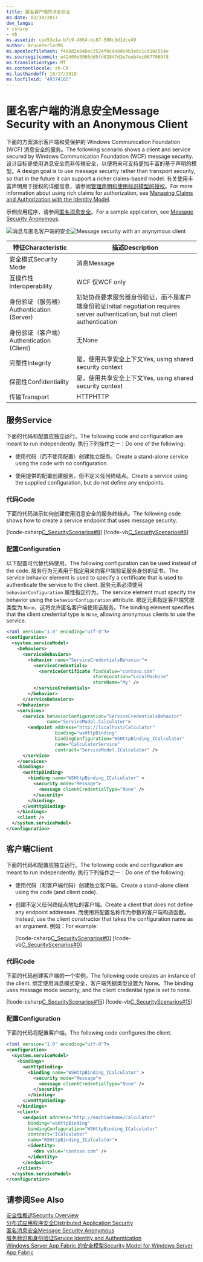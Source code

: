 ```yaml
---
title: 匿名客户端的消息安全
ms.date: 03/30/2017
dev_langs:
- csharp
- vb
ms.assetid: cad53e1a-b7c9-4064-bc87-508c3d1dce49
author: BrucePerlerMS
ms.openlocfilehash: f488d2e840ec2524f0cde8dc4b3e6c1cd10c554e
ms.sourcegitcommit: e42d09e5966dd9fd02847d3e7eeb4ec0877069f8
ms.translationtype: MT
ms.contentlocale: zh-CN
ms.lasthandoff: 10/17/2018
ms.locfileid: "49374165"
---
```

# <a name="message-security-with-an-anonymous-client"></a><span data-ttu-id="5320d-102">匿名客户端的消息安全</span><span class="sxs-lookup"><span data-stu-id="5320d-102">Message Security with an Anonymous Client</span></span>
<span data-ttu-id="5320d-103">下面的方案演示客户端和受保护的 Windows Communication Foundation (WCF) 消息安全的服务。</span><span class="sxs-lookup"><span data-stu-id="5320d-103">The following scenario shows a client and service secured by Windows Communication Foundation (WCF) message security.</span></span> <span data-ttu-id="5320d-104">设计目标是使用消息安全而非传输安全，以便将来可支持更加丰富的基于声明的模型。</span><span class="sxs-lookup"><span data-stu-id="5320d-104">A design goal is to use message security rather than transport security, so that in the future it can support a richer claims-based model.</span></span> <span data-ttu-id="5320d-105">有关使用丰富声明用于授权的详细信息，请参阅[管理声明和使用标识模型的授权](../../../../docs/framework/wcf/feature-details/managing-claims-and-authorization-with-the-identity-model.md)。</span><span class="sxs-lookup"><span data-stu-id="5320d-105">For more information about using rich claims for authorization, see [Managing Claims and Authorization with the Identity Model](../../../../docs/framework/wcf/feature-details/managing-claims-and-authorization-with-the-identity-model.md).</span></span>  
  
 <span data-ttu-id="5320d-106">示例应用程序，请参阅[匿名消息安全](../../../../docs/framework/wcf/samples/message-security-anonymous.md)。</span><span class="sxs-lookup"><span data-stu-id="5320d-106">For a sample application, see [Message Security Anonymous](../../../../docs/framework/wcf/samples/message-security-anonymous.md).</span></span>  
  
 <span data-ttu-id="5320d-107">![消息与匿名客户端的安全](../../../../docs/framework/wcf/feature-details/media/b361a565-831c-4c10-90d7-66d8eeece0a1.gif "b361a565-831c-4c10-90d7-66d8eeece0a1")</span><span class="sxs-lookup"><span data-stu-id="5320d-107">![Message security with an anynymous client](../../../../docs/framework/wcf/feature-details/media/b361a565-831c-4c10-90d7-66d8eeece0a1.gif "b361a565-831c-4c10-90d7-66d8eeece0a1")</span></span>  
  
|<span data-ttu-id="5320d-108">特征</span><span class="sxs-lookup"><span data-stu-id="5320d-108">Characteristic</span></span>|<span data-ttu-id="5320d-109">描述</span><span class="sxs-lookup"><span data-stu-id="5320d-109">Description</span></span>|  
|--------------------|-----------------|  
|<span data-ttu-id="5320d-110">安全模式</span><span class="sxs-lookup"><span data-stu-id="5320d-110">Security Mode</span></span>|<span data-ttu-id="5320d-111">消息</span><span class="sxs-lookup"><span data-stu-id="5320d-111">Message</span></span>|  
|<span data-ttu-id="5320d-112">互操作性</span><span class="sxs-lookup"><span data-stu-id="5320d-112">Interoperability</span></span>|<span data-ttu-id="5320d-113">WCF 仅</span><span class="sxs-lookup"><span data-stu-id="5320d-113">WCF only</span></span>|  
|<span data-ttu-id="5320d-114">身份验证（服务器）</span><span class="sxs-lookup"><span data-stu-id="5320d-114">Authentication (Server)</span></span>|<span data-ttu-id="5320d-115">初始协商要求服务器身份验证，而不是客户端身份验证</span><span class="sxs-lookup"><span data-stu-id="5320d-115">Initial negotiation requires server authentication, but not client authentication</span></span>|  
|<span data-ttu-id="5320d-116">身份验证（客户端）</span><span class="sxs-lookup"><span data-stu-id="5320d-116">Authentication (Client)</span></span>|<span data-ttu-id="5320d-117">无</span><span class="sxs-lookup"><span data-stu-id="5320d-117">None</span></span>|  
|<span data-ttu-id="5320d-118">完整性</span><span class="sxs-lookup"><span data-stu-id="5320d-118">Integrity</span></span>|<span data-ttu-id="5320d-119">是，使用共享安全上下文</span><span class="sxs-lookup"><span data-stu-id="5320d-119">Yes, using shared security context</span></span>|  
|<span data-ttu-id="5320d-120">保密性</span><span class="sxs-lookup"><span data-stu-id="5320d-120">Confidentiality</span></span>|<span data-ttu-id="5320d-121">是，使用共享安全上下文</span><span class="sxs-lookup"><span data-stu-id="5320d-121">Yes, using shared security context</span></span>|  
|<span data-ttu-id="5320d-122">传输</span><span class="sxs-lookup"><span data-stu-id="5320d-122">Transport</span></span>|<span data-ttu-id="5320d-123">HTTP</span><span class="sxs-lookup"><span data-stu-id="5320d-123">HTTP</span></span>|  
  
## <a name="service"></a><span data-ttu-id="5320d-124">服务</span><span class="sxs-lookup"><span data-stu-id="5320d-124">Service</span></span>  
 <span data-ttu-id="5320d-125">下面的代码和配置应独立运行。</span><span class="sxs-lookup"><span data-stu-id="5320d-125">The following code and configuration are meant to run independently.</span></span> <span data-ttu-id="5320d-126">执行下列操作之一：</span><span class="sxs-lookup"><span data-stu-id="5320d-126">Do one of the following:</span></span>  
  
-   <span data-ttu-id="5320d-127">使用代码（而不使用配置）创建独立服务。</span><span class="sxs-lookup"><span data-stu-id="5320d-127">Create a stand-alone service using the code with no configuration.</span></span>  
  
-   <span data-ttu-id="5320d-128">使用提供的配置创建服务，但不定义任何终结点。</span><span class="sxs-lookup"><span data-stu-id="5320d-128">Create a service using the supplied configuration, but do not define any endpoints.</span></span>  
  
### <a name="code"></a><span data-ttu-id="5320d-129">代码</span><span class="sxs-lookup"><span data-stu-id="5320d-129">Code</span></span>  
 <span data-ttu-id="5320d-130">下面的代码演示如何创建使用消息安全的服务终结点。</span><span class="sxs-lookup"><span data-stu-id="5320d-130">The following code shows how to create a service endpoint that uses message security.</span></span>  
  
 [!code-csharp[C_SecurityScenarios#8](../../../../samples/snippets/csharp/VS_Snippets_CFX/c_securityscenarios/cs/source.cs#8)]
 [!code-vb[C_SecurityScenarios#8](../../../../samples/snippets/visualbasic/VS_Snippets_CFX/c_securityscenarios/vb/source.vb#8)]  
  
### <a name="configuration"></a><span data-ttu-id="5320d-131">配置</span><span class="sxs-lookup"><span data-stu-id="5320d-131">Configuration</span></span>  
 <span data-ttu-id="5320d-132">以下配置可代替代码使用。</span><span class="sxs-lookup"><span data-stu-id="5320d-132">The following configuration can be used instead of the code.</span></span> <span data-ttu-id="5320d-133">服务行为元素用于指定用来向客户端验证服务身份的证书。</span><span class="sxs-lookup"><span data-stu-id="5320d-133">The service behavior element is used to specify a certificate that is used to authenticate the service to the client.</span></span> <span data-ttu-id="5320d-134">服务元素必须使用 `behaviorConfiguration` 属性指定行为。</span><span class="sxs-lookup"><span data-stu-id="5320d-134">The service element must specify the behavior using the `behaviorConfiguration` attribute.</span></span> <span data-ttu-id="5320d-135">绑定元素指定客户端凭据类型为 `None`，这将允许匿名客户端使用该服务。</span><span class="sxs-lookup"><span data-stu-id="5320d-135">The binding element specifies that the client credential type is `None`, allowing anonymous clients to use the service.</span></span>  
  
```xml  
<?xml version="1.0" encoding="utf-8"?>  
<configuration>  
  <system.serviceModel>  
    <behaviors>  
      <serviceBehaviors>  
        <behavior name="ServiceCredentialsBehavior">  
          <serviceCredentials>  
            <serviceCertificate findValue="contoso.com"   
                                storeLocation="LocalMachine"  
                                storeName="My" />  
          </serviceCredentials>  
        </behavior>  
      </serviceBehaviors>  
    </behaviors>  
    <services>  
      <service behaviorConfiguration="ServiceCredentialsBehavior"   
               name="ServiceModel.Calculator">  
        <endpoint address="http://localhost/Calculator"   
                  binding="wsHttpBinding"  
                  bindingConfiguration="WSHttpBinding_ICalculator"   
                  name="CalculatorService"  
                  contract="ServiceModel.ICalculator" />  
      </service>  
    </services>  
    <bindings>  
      <wsHttpBinding>  
        <binding name="WSHttpBinding_ICalculator" >  
          <security mode="Message">  
            <message clientCredentialType="None" />  
          </security>  
        </binding>  
      </wsHttpBinding>  
    </bindings>  
    <client />  
  </system.serviceModel>  
</configuration>  
```  
  
## <a name="client"></a><span data-ttu-id="5320d-136">客户端</span><span class="sxs-lookup"><span data-stu-id="5320d-136">Client</span></span>  
 <span data-ttu-id="5320d-137">下面的代码和配置应独立运行。</span><span class="sxs-lookup"><span data-stu-id="5320d-137">The following code and configuration are meant to run independently.</span></span> <span data-ttu-id="5320d-138">执行下列操作之一：</span><span class="sxs-lookup"><span data-stu-id="5320d-138">Do one of the following:</span></span>  
  
-   <span data-ttu-id="5320d-139">使用代码（和客户端代码）创建独立客户端。</span><span class="sxs-lookup"><span data-stu-id="5320d-139">Create a stand-alone client using the code (and client code).</span></span>  
  
-   <span data-ttu-id="5320d-140">创建不定义任何终结点地址的客户端。</span><span class="sxs-lookup"><span data-stu-id="5320d-140">Create a client that does not define any endpoint addresses.</span></span> <span data-ttu-id="5320d-141">而使用将配置名称作为参数的客户端构造函数。</span><span class="sxs-lookup"><span data-stu-id="5320d-141">Instead, use the client constructor that takes the configuration name as an argument.</span></span> <span data-ttu-id="5320d-142">例如：</span><span class="sxs-lookup"><span data-stu-id="5320d-142">For example:</span></span>  
  
     [!code-csharp[C_SecurityScenarios#0](../../../../samples/snippets/csharp/VS_Snippets_CFX/c_securityscenarios/cs/source.cs#0)]
     [!code-vb[C_SecurityScenarios#0](../../../../samples/snippets/visualbasic/VS_Snippets_CFX/c_securityscenarios/vb/source.vb#0)]  
  
### <a name="code"></a><span data-ttu-id="5320d-143">代码</span><span class="sxs-lookup"><span data-stu-id="5320d-143">Code</span></span>  
 <span data-ttu-id="5320d-144">下面的代码创建客户端的一个实例。</span><span class="sxs-lookup"><span data-stu-id="5320d-144">The following code creates an instance of the client.</span></span> <span data-ttu-id="5320d-145">绑定使用消息模式安全，客户端凭据类型设置为 None。</span><span class="sxs-lookup"><span data-stu-id="5320d-145">The binding uses message mode security, and the client credential type is set to none.</span></span>  
  
 [!code-csharp[C_SecurityScenarios#15](../../../../samples/snippets/csharp/VS_Snippets_CFX/c_securityscenarios/cs/source.cs#15)]
 [!code-vb[C_SecurityScenarios#15](../../../../samples/snippets/visualbasic/VS_Snippets_CFX/c_securityscenarios/vb/source.vb#15)]  
  
### <a name="configuration"></a><span data-ttu-id="5320d-146">配置</span><span class="sxs-lookup"><span data-stu-id="5320d-146">Configuration</span></span>  
 <span data-ttu-id="5320d-147">下面的代码将配置客户端。</span><span class="sxs-lookup"><span data-stu-id="5320d-147">The following code configures the client.</span></span>  
  
```xml  
<?xml version="1.0" encoding="utf-8"?>  
<configuration>  
  <system.serviceModel>  
    <bindings>  
      <wsHttpBinding>  
        <binding name="WSHttpBinding_ICalculator" >  
          <security mode="Message">  
            <message clientCredentialType="None" />  
          </security>  
        </binding>  
      </wsHttpBinding>  
    </bindings>  
    <client>  
      <endpoint address="http://machineName/Calculator"  
        binding="wsHttpBinding"  
        bindingConfiguration="WSHttpBinding_ICalculator"   
        contract="ICalculator"  
        name="WSHttpBinding_ICalculator">  
        <identity>  
          <dns value="contoso.com" />  
        </identity>  
      </endpoint>  
    </client>  
  </system.serviceModel>  
</configuration>  
```  
  
## <a name="see-also"></a><span data-ttu-id="5320d-148">请参阅</span><span class="sxs-lookup"><span data-stu-id="5320d-148">See Also</span></span>  
 [<span data-ttu-id="5320d-149">安全性概述</span><span class="sxs-lookup"><span data-stu-id="5320d-149">Security Overview</span></span>](../../../../docs/framework/wcf/feature-details/security-overview.md)  
 [<span data-ttu-id="5320d-150">分布式应用程序安全</span><span class="sxs-lookup"><span data-stu-id="5320d-150">Distributed Application Security</span></span>](../../../../docs/framework/wcf/feature-details/distributed-application-security.md)  
 [<span data-ttu-id="5320d-151">匿名消息安全</span><span class="sxs-lookup"><span data-stu-id="5320d-151">Message Security Anonymous</span></span>](../../../../docs/framework/wcf/samples/message-security-anonymous.md)  
 [<span data-ttu-id="5320d-152">服务标识和身份验证</span><span class="sxs-lookup"><span data-stu-id="5320d-152">Service Identity and Authentication</span></span>](../../../../docs/framework/wcf/feature-details/service-identity-and-authentication.md)  
 [<span data-ttu-id="5320d-153">Windows Server App Fabric 的安全模型</span><span class="sxs-lookup"><span data-stu-id="5320d-153">Security Model for Windows Server App Fabric</span></span>](https://go.microsoft.com/fwlink/?LinkID=201279&clcid=0x409)
